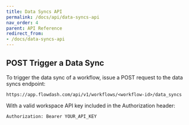 ```yaml
---
title: Data Syncs API
permalink: /docs/api/data-syncs-api
nav_order: 4
parent: API Reference
redirect_from:
- /docs/data-syncs-api
---
```

## POST Trigger a Data Sync

To trigger the data sync of a workflow, issue a POST request to the data syncs endpoint:

```
https://app.flowdash.com/api/v1/workflows/<workflow-id>/data_syncs
```

With a valid workspace API key included in the Authorization header:

```
Authorization: Bearer YOUR_API_KEY
```

